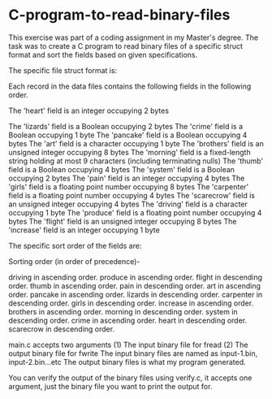 # C-program-to-read-binary-files

This exercise was part of a coding assignment in my Master's degree. The task was to create a C program to read binary files of a specific struct format and sort the fields based on given specifications. 

The specific file struct format is:

Each record in the data files contains the following fields in the following order.


The 'heart' field is an integer occupying 2 bytes

The 'lizards' field is a Boolean occupying 2 bytes
The 'crime' field is a Boolean occupying 1 byte
The 'pancake' field is a Boolean occupying 4 bytes
The 'art' field is a character occupying 1 byte
The 'brothers' field is an unsigned integer occupying 8 bytes
The 'morning' field is a fixed-length string holding at most 9 characters (including terminating nulls)
The 'thumb' field is a Boolean occupying 4 bytes
The 'system' field is a Boolean occupying 2 bytes
The 'pain' field is an integer occupying 4 bytes
The 'girls' field is a floating point number occupying 8 bytes
The 'carpenter' field is a floating point number occupying 4 bytes
The 'scarecrow' field is an unsigned integer occupying 4 bytes
The 'driving' field is a character occupying 1 byte
The 'produce' field is a floating point number occupying 4 bytes
The 'flight' field is an unsigned integer occupying 8 bytes
The 'increase' field is an integer occupying 1 byte

The specific sort order of the fields are:

Sorting order (in order of precedence)-

driving in ascending order.
produce in ascending order.
flight in descending order.
thumb in ascending order.
pain in descending order.
art in ascending order.
pancake in ascending order.
lizards in descending order.
carpenter in descending order.
girls in descending order.
increase in ascending order.
brothers in ascending order.
morning in descending order.
system in descending order.
crime in ascending order.
heart in descending order.
scarecrow in descending order.

main.c accepts two arguments (1) The input binary file for fread (2) The output binary file for fwrite
The input binary files are named as input-1.bin, input-2.bin...etc
The output binary files is what my program generated.

You can verify the output of the binary files using verify.c, it accepts one argument, just the binary file you want to print the output for.


